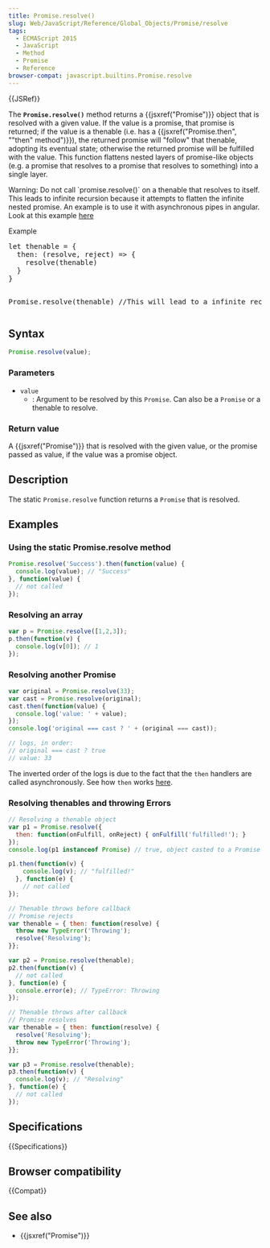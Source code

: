 ```yaml
---
title: Promise.resolve()
slug: Web/JavaScript/Reference/Global_Objects/Promise/resolve
tags:
  - ECMAScript 2015
  - JavaScript
  - Method
  - Promise
  - Reference
browser-compat: javascript.builtins.Promise.resolve
---
```

{{JSRef}}

The **`Promise.resolve()`** method returns a
{{jsxref("Promise")}} object that is resolved with a given value. If the value is a
promise, that promise is returned; if the value is a thenable (i.e. has a
{{jsxref("Promise.then", "\"then\" method")}}), the returned promise will "follow" that
thenable, adopting its eventual state; otherwise the returned promise will be fulfilled
with the value. This function flattens nested layers of promise-like objects (e.g. a
promise that resolves to a promise that resolves to something) into a single layer.
<div class="blockIndicator warning">
  <p>Warning: Do not call `promise.resolve()` on a thenable that resolves to itself. This leads to infinite recursion because it attempts to flatten the infinite nested promise. An example is to use it with asynchronous pipes in angular. Look at this example <a href="https://angular.io/guide/template-syntax#avoid-side-effects">here</a></p>
</div>
<div>Example</div>
<pre class="brush: js">
let thenable = {
  then: (resolve, reject) => {
    resolve(thenable)
  }
}

Promise.resolve(thenable)  //This will lead to a infinite recursion
</pre>
## Syntax

```js
Promise.resolve(value);
```

### Parameters

- `value`
  - : Argument to be resolved by this `Promise`. Can also be a
    `Promise` or a thenable to resolve.

### Return value

A {{jsxref("Promise")}} that is resolved with the given value, or the promise passed as
value, if the value was a promise object.

## Description

The static `Promise.resolve` function returns a `Promise` that is
resolved.

## Examples

### Using the static Promise.resolve method

```js
Promise.resolve('Success').then(function(value) {
  console.log(value); // "Success"
}, function(value) {
  // not called
});
```

### Resolving an array

```js
var p = Promise.resolve([1,2,3]);
p.then(function(v) {
  console.log(v[0]); // 1
});
```

### Resolving another Promise

```js
var original = Promise.resolve(33);
var cast = Promise.resolve(original);
cast.then(function(value) {
  console.log('value: ' + value);
});
console.log('original === cast ? ' + (original === cast));

// logs, in order:
// original === cast ? true
// value: 33
```

The inverted order of the logs is due to the fact that the `then` handlers
are called asynchronously. See how `then` works [here](/en-US/docs/Web/JavaScript/Reference/Global_Objects/Promise/then#Return_value).

### Resolving thenables and throwing Errors

```js
// Resolving a thenable object
var p1 = Promise.resolve({
  then: function(onFulfill, onReject) { onFulfill('fulfilled!'); }
});
console.log(p1 instanceof Promise) // true, object casted to a Promise

p1.then(function(v) {
    console.log(v); // "fulfilled!"
  }, function(e) {
    // not called
});

// Thenable throws before callback
// Promise rejects
var thenable = { then: function(resolve) {
  throw new TypeError('Throwing');
  resolve('Resolving');
}};

var p2 = Promise.resolve(thenable);
p2.then(function(v) {
  // not called
}, function(e) {
  console.error(e); // TypeError: Throwing
});

// Thenable throws after callback
// Promise resolves
var thenable = { then: function(resolve) {
  resolve('Resolving');
  throw new TypeError('Throwing');
}};

var p3 = Promise.resolve(thenable);
p3.then(function(v) {
  console.log(v); // "Resolving"
}, function(e) {
  // not called
});
```

## Specifications

{{Specifications}}

## Browser compatibility

{{Compat}}

## See also

- {{jsxref("Promise")}}
